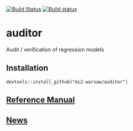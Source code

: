 [![Build Status](https://travis-ci.org/mi2-warsaw/auditor.svg?branch=master)](https://travis-ci.org/mi2-warsaw/auditor)
[![Build status](https://ci.appveyor.com/api/projects/status/16rmrvpbujvsumkt/branch/master?svg=true)](https://ci.appveyor.com/project/agosiewska/auditor/branch/master)

# auditor
Audit / verification of regression models

## Installation
```
devtools::install_github("mi2-warsaw/auditor")
```

## [Reference Manual](https://mi2-warsaw.github.io/auditor/)

## [News](NEWS.md)
